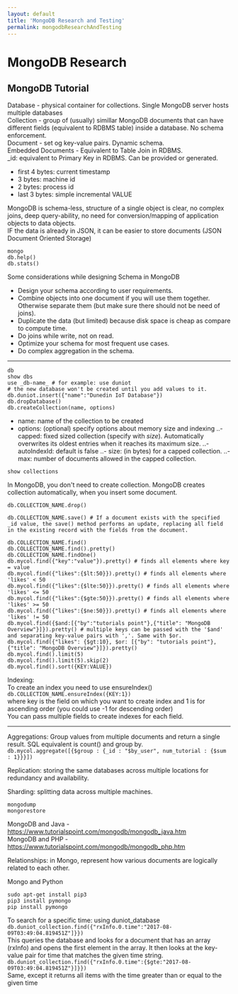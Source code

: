 ```yaml
---
layout: default
title: 'MongoDB Research and Testing'
permalink: mongodbResearchAndTesting
---
```

# MongoDB Research
## MongoDB Tutorial
Database - physical container for collections. Single MongoDB server hosts multiple databases  
Collection - group of (usually) simillar MongoDB documents that can have different fields (equivalent to RDBMS table) inside a database. No schema enforcement.  
Document - set og key-value pairs. Dynamic schema.  
Embedded Documents - Equivalent to Table Join in RDBMS.  
_id: equivalent to Primary Key in RDBMS. Can be provided or generated.
- first 4 bytes: current timestamp
- 3 bytes: machine id
- 2 bytes: process id
- last 3 bytes: simple incremental VALUE

MongoDB is schema-less, structure of a single object is clear, no complex joins, deep query-ability, no need for conversion/mapping of application objects to data objects.  
IF the data is already in JSON, it can be easier to store documents (JSON Document Oriented Storage)  

```
mongo
db.help()
db.stats()
```

Some considerations while designing Schema in MongoDB  
- Design your schema according to user requirements.
- Combine objects into one document if you will use them together. Otherwise separate them (but make sure there should not be need of joins).
- Duplicate the data (but limited) because disk space is cheap as compare to compute time.
- Do joins while write, not on read.
- Optimize your schema for most frequent use cases.
- Do complex aggregation in the schema.

----

```
db
show dbs
use _db-name_ # for example: use duniot
# the new database won't be created until you add values to it.
db.duniot.insert({"name":"Dunedin IoT Database"})
db.dropDatabase()
db.createCollection(name, options)
```
- name: name of the collection to be created
- options: (optional) specify options about memory size and indexing
..- capped: fixed sized collection (specify with _size_). Automatically overwrites its oldest entries when it reaches its maximum size.
..- autoIndexId: default is false
..- size: (in bytes) for a capped collection.
..- max: number of documents allowed in the capped collection.

`show collections`

In MongoDB, you don't need to create collection. MongoDB creates collection automatically, when you insert some document.  

```
db.COLLECTION_NAME.drop()

db.COLLECTION_NAME.save() # If a document exists with the specified _id value, the save() method performs an update, replacing all field in the existing record with the fields from the document.

db.COLLECTION_NAME.find()
db.COLLECTION_NAME.find().pretty()
db.COLLECTION_NAME.findOne()
db.mycol.find({"key":"value"}).pretty() # finds all elements where key = value
db.mycol.find({"likes":{$lt:50}}).pretty() # finds all elements where 'likes' < 50
db.mycol.find({"likes":{$lte:50}}).pretty() # finds all elements where 'likes' <= 50
db.mycol.find({"likes":{$gte:50}}).pretty() # finds all elements where 'likes' >= 50
db.mycol.find({"likes":{$ne:50}}).pretty() # finds all elements where 'likes' != 50
db.mycol.find({$and:[{"by":"tutorials point"},{"title": "MongoDB Overview"}]}).pretty() # multiple keys can be passed with the '$and' and separating key-value pairs with ','. Same with $or.
db.mycol.find({"likes": {$gt:10}, $or: [{"by": "tutorials point"},{"title": "MongoDB Overview"}]}).pretty()
db.mycol.find().limit(5)
db.mycol.find().limit(5).skip(2)
db.mycol.find().sort({KEY:VALUE})
```
Indexing:  
To create an index you need to use ensureIndex()  
`db.COLLECTION_NAME.ensureIndex({KEY:1})`  
where key is the field on which you want to create index and 1 is for ascending order (you could use -1 for descending order)  
You can pass multiple fields to create indexes for each field.  

----

Aggregations:
Group values from multiple documents and return a single result. SQL equivalent is count() and group by.  
`db.mycol.aggregate([{$group : {_id : "$by_user", num_tutorial : {$sum : 1}}}])`  

Replication: storing the same databases across multiple locations for redundancy and availability.  

Sharding: splitting data across multiple machines.  

```
mongodump
mongorestore
```
MongoDB and Java - https://www.tutorialspoint.com/mongodb/mongodb_java.htm  
MongoDB and PHP - https://www.tutorialspoint.com/mongodb/mongodb_php.htm  

Relationships:
in Mongo, represent how various documents are logically related to each other.  


Mongo and Python  
```
sudo apt-get install pip3
pip3 install pymongo
pip install pymongo
```

To search for a specific time: using duniot_database  
`db.duniot_collection.find({"rxInfo.0.time":"2017-08-09T03:49:04.819451Z"]}})`  
This queries the database and looks for a document that has an array (rxInfo) and opens the first element in the array. It then looks at the key-value pair for time that matches the given time string.  
`db.duniot_collection.find({"rxInfo.0.time":{$gte:"2017-08-09T03:49:04.819451Z"}]}})`  
Same, except it returns all items with the time greater than or equal to the given time